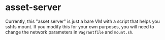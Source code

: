 asset-server
============

Currently, this "asset server" is just a bare VM with a script that
helps you sshfs mount. If you modify this for your own purposes, you
will need to change the network parameters in `Vagrantfile` and
`mount.sh`.